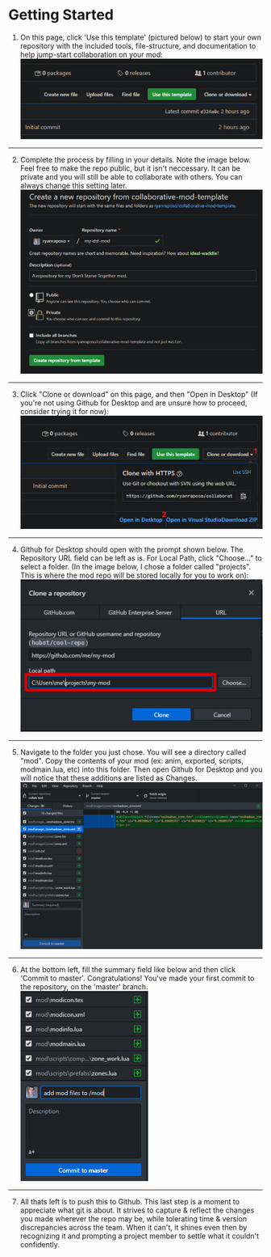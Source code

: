 # Getting Started

1. On this page, click 'Use this template' (pictured below) to start your own repository with the included tools, file-structure, and documentation to help jump-start collaboration on your mod:
![use-this-template.png](/docs/1-use-this-template.png)
* * *

2. Complete the process by filling in your details. Note the image below. Feel free to make the repo public, but it isn't neccessary. It can be private and you will still be able to collaborate with others. You can always change this setting later.
![from-template.png](/docs/2-create.png)
* * *

3.  Click "Clone or download" on this page, and then "Open in Desktop" (If you're not using Github for Desktop and are unsure how to proceed, consider trying it for now):
![open-in-desktop.png](/docs/3-open-in-desktop.png)
* * *

4.  Github for Desktop should open with the prompt shown below. The Repository URL field can be left as is. For Local Path, click "Choose..." to select a folder. (In the image below, I chose a folder called "projects". This is where the mod repo will be stored locally for you to work on):
![clone-repo.png](/docs/4-clone-repo.png)
* * *


5.  Navigate to the folder you just chose. You will see a directory called "mod". Copy the contents of your mod (ex: anim, exported, scripts, modmain.lua, etc) into this folder. Then open Github for Desktop and you will notice that these additions are listed as Changes.
![clone-repo.png](/docs/5-insert-mod-see-changes.png)
* * *

6.  At the bottom left, fill the summary field like below and then click 'Commit to master'. Congratulations! You've made your first commit to the repository, on the 'master' branch. 
![clone-repo.png](/docs/6-first-commit.png)
* * *

7. All thats left is to push this to Github. This last step is a moment to appreciate what git is about. It strives to capture & reflect the changes you made wherever the repo may be, while tolerating time & version discrepancies across the team. When it can't, it shines even then by recognizing it and prompting a project member to settle what it couldn't confidently. 
